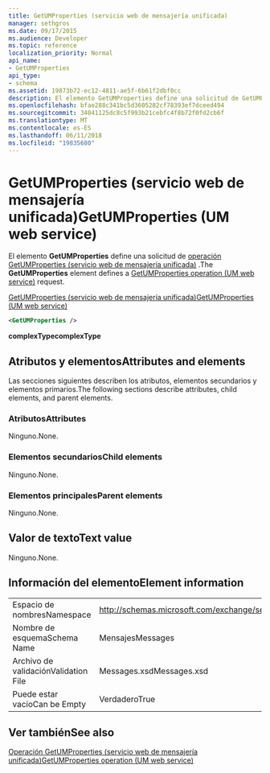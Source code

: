 ```yaml
---
title: GetUMProperties (servicio web de mensajería unificada)
manager: sethgros
ms.date: 09/17/2015
ms.audience: Developer
ms.topic: reference
localization_priority: Normal
api_name:
- GetUMProperties
api_type:
- schema
ms.assetid: 19873b72-ec12-4811-ae5f-6b61f2dbf0cc
description: El elemento GetUMProperties define una solicitud de GetUMProperties operación (servicio web de mensajería unificada).
ms.openlocfilehash: bfae288c341bc5d3605282cf78393ef7dceed494
ms.sourcegitcommit: 34041125dc8c5f993b21cebfc4f8b72f0fd2cb6f
ms.translationtype: MT
ms.contentlocale: es-ES
ms.lasthandoff: 06/11/2018
ms.locfileid: "19835680"
---
```

# <a name="getumproperties-um-web-service"></a><span data-ttu-id="69c82-103">GetUMProperties (servicio web de mensajería unificada)</span><span class="sxs-lookup"><span data-stu-id="69c82-103">GetUMProperties (UM web service)</span></span>

<span data-ttu-id="69c82-104">El elemento **GetUMProperties** define una solicitud de [operación GetUMProperties (servicio web de mensajería unificada)](getumproperties-operation-um-web-service.md) .</span><span class="sxs-lookup"><span data-stu-id="69c82-104">The **GetUMProperties** element defines a [GetUMProperties operation (UM web service)](getumproperties-operation-um-web-service.md) request.</span></span> 
  
[<span data-ttu-id="69c82-105">GetUMProperties (servicio web de mensajería unificada)</span><span class="sxs-lookup"><span data-stu-id="69c82-105">GetUMProperties (UM web service)</span></span>](getumproperties-um-web-service.md)
  
```xml
<GetUMProperties />
```

 <span data-ttu-id="69c82-106">**complexType**</span><span class="sxs-lookup"><span data-stu-id="69c82-106">**complexType**</span></span>
## <a name="attributes-and-elements"></a><span data-ttu-id="69c82-107">Atributos y elementos</span><span class="sxs-lookup"><span data-stu-id="69c82-107">Attributes and elements</span></span>

<span data-ttu-id="69c82-108">Las secciones siguientes describen los atributos, elementos secundarios y elementos primarios.</span><span class="sxs-lookup"><span data-stu-id="69c82-108">The following sections describe attributes, child elements, and parent elements.</span></span>
  
### <a name="attributes"></a><span data-ttu-id="69c82-109">Atributos</span><span class="sxs-lookup"><span data-stu-id="69c82-109">Attributes</span></span>

<span data-ttu-id="69c82-110">Ninguno.</span><span class="sxs-lookup"><span data-stu-id="69c82-110">None.</span></span>
  
### <a name="child-elements"></a><span data-ttu-id="69c82-111">Elementos secundarios</span><span class="sxs-lookup"><span data-stu-id="69c82-111">Child elements</span></span>

<span data-ttu-id="69c82-112">Ninguno.</span><span class="sxs-lookup"><span data-stu-id="69c82-112">None.</span></span>
  
### <a name="parent-elements"></a><span data-ttu-id="69c82-113">Elementos principales</span><span class="sxs-lookup"><span data-stu-id="69c82-113">Parent elements</span></span>

<span data-ttu-id="69c82-114">Ninguno.</span><span class="sxs-lookup"><span data-stu-id="69c82-114">None.</span></span>
  
## <a name="text-value"></a><span data-ttu-id="69c82-115">Valor de texto</span><span class="sxs-lookup"><span data-stu-id="69c82-115">Text value</span></span>

<span data-ttu-id="69c82-116">Ninguno.</span><span class="sxs-lookup"><span data-stu-id="69c82-116">None.</span></span>
  
## <a name="element-information"></a><span data-ttu-id="69c82-117">Información del elemento</span><span class="sxs-lookup"><span data-stu-id="69c82-117">Element information</span></span>

|||
|:-----|:-----|
|<span data-ttu-id="69c82-118">Espacio de nombres</span><span class="sxs-lookup"><span data-stu-id="69c82-118">Namespace</span></span>  <br/> |http://schemas.microsoft.com/exchange/services/2006/messages  <br/> |
|<span data-ttu-id="69c82-119">Nombre de esquema</span><span class="sxs-lookup"><span data-stu-id="69c82-119">Schema Name</span></span>  <br/> |<span data-ttu-id="69c82-120">Mensajes</span><span class="sxs-lookup"><span data-stu-id="69c82-120">Messages</span></span>  <br/> |
|<span data-ttu-id="69c82-121">Archivo de validación</span><span class="sxs-lookup"><span data-stu-id="69c82-121">Validation File</span></span>  <br/> |<span data-ttu-id="69c82-122">Messages.xsd</span><span class="sxs-lookup"><span data-stu-id="69c82-122">Messages.xsd</span></span>  <br/> |
|<span data-ttu-id="69c82-123">Puede estar vacío</span><span class="sxs-lookup"><span data-stu-id="69c82-123">Can be Empty</span></span>  <br/> |<span data-ttu-id="69c82-124">Verdadero</span><span class="sxs-lookup"><span data-stu-id="69c82-124">True</span></span>  <br/> |
   
## <a name="see-also"></a><span data-ttu-id="69c82-125">Ver también</span><span class="sxs-lookup"><span data-stu-id="69c82-125">See also</span></span>



[<span data-ttu-id="69c82-126">Operación GetUMProperties (servicio web de mensajería unificada)</span><span class="sxs-lookup"><span data-stu-id="69c82-126">GetUMProperties operation (UM web service)</span></span>](getumproperties-operation-um-web-service.md)

